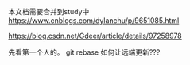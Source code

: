 本文档需要合并到study中
https://www.cnblogs.com/dylanchu/p/9651085.html

https://blog.csdn.net/Gdeer/article/details/97258978

先看第一个人的。
git rebase 如何让远端更新???





